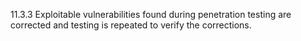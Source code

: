 11.3.3 Exploitable vulnerabilities found during penetration testing are corrected and testing is repeated to verify the corrections. 